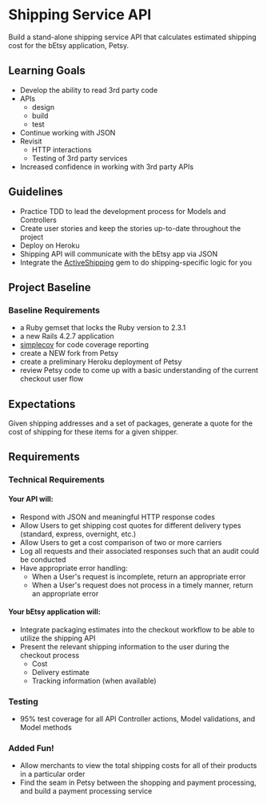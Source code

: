 # Shipping Service API
Build a stand-alone shipping service API that calculates estimated shipping cost for the bEtsy application, Petsy.

## Learning Goals
- Develop the ability to read 3rd party code
- APIs
    - design
    - build
    - test
- Continue working with JSON
- Revisit
    - HTTP interactions
    - Testing of 3rd party services
- Increased confidence in working with 3rd party APIs

## Guidelines
- Practice TDD to lead the development process for Models and Controllers
- Create user stories and keep the stories up-to-date throughout the project
- Deploy on Heroku
- Shipping API will communicate with the bEtsy app via JSON
- Integrate the [ActiveShipping](https://github.com/Shopify/active_shipping) gem to do shipping-specific logic for you

## Project Baseline

### Baseline Requirements
- a Ruby gemset that locks the Ruby version to 2.3.1
- a new Rails 4.2.7 application
- [simplecov](https://github.com/colszowka/simplecov) for code coverage reporting
- create a NEW fork from Petsy
- create a preliminary Heroku deployment of Petsy
- review Petsy code to come up with a basic understanding of the current checkout user flow

## Expectations
Given shipping addresses and a set of packages, generate a quote for the cost of shipping for these items for a given shipper.

## Requirements
### Technical Requirements
#### Your API will:
- Respond with JSON and meaningful HTTP response codes  
- Allow Users to get shipping cost quotes for different delivery types (standard, express, overnight, etc.)
- Allow Users to get a cost comparison of two or more carriers  
- Log all requests and their associated responses such that an audit could be conducted  
- Have appropriate error handling:
  - When a User's request is incomplete, return an appropriate error
  - When a User's request does not process in a timely manner, return an appropriate error

#### Your bEtsy application will:
- Integrate packaging estimates into the checkout workflow to be able to utilize the shipping API
- Present the relevant shipping information to the user during the checkout process
  - Cost
  - Delivery estimate
  - Tracking information (when available)

### Testing
- 95% test coverage for all API Controller actions, Model validations, and Model methods

### Added Fun!
- Allow merchants to view the total shipping costs for all of their products in a particular order
- Find the seam in Petsy between the shopping and payment processing, and build a payment processing service
